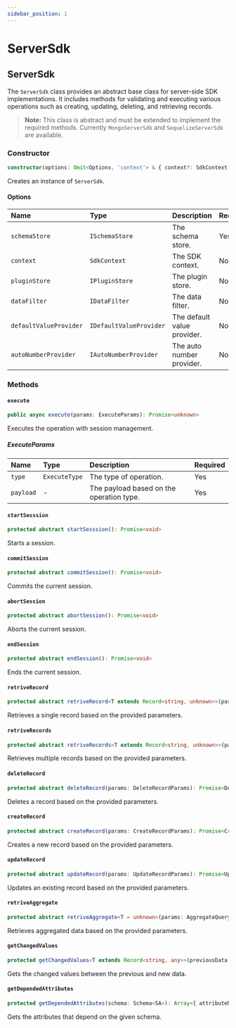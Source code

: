 ```yaml
---
sidebar_position: 1
---
```


# ServerSdk

## ServerSdk

The `ServerSdk` class provides an abstract base class for server-side SDK implementations. It includes methods for validating and executing various operations such as creating, updating, deleting, and retrieving records.

> **Note:** This class is abstract and must be extended to implement the required methods. Currently `MongoServerSdk` and `SequelizeServerSdk` are available.

### Constructor

```typescript
constructor(options: Omit<Options, 'context'> & { context?: SdkContext })
```

Creates an instance of `ServerSdk`.

#### Options

| Name | Type | Description | Required |
| :--- | :--- | :--- | :--- |
| `schemaStore` | `ISchemaStore` | The schema store. | Yes |
| `context` | `SdkContext` | The SDK context. | No |
| `pluginStore` | `IPluginStore` | The plugin store. | No |
| `dataFilter` | `IDataFilter` | The data filter. | No |
| `defaultValueProvider` | `IDefaultValueProvider` | The default value provider. | No |
| `autoNumberProvider` | `IAutoNumberProvider` | The auto number provider. | No |

### Methods

#### `execute`

```typescript
public async execute(params: ExecuteParams): Promise<unknown>
```

Executes the operation with session management.

##### ExecuteParams

| Name | Type | Description | Required |
| :--- | :--- | :--- | :--- |
| `type` | `ExecuteType` | The type of operation. | Yes |
| `payload` | - | The payload based on the operation type. | Yes |

#### `startSesssion`

```typescript
protected abstract startSesssion(): Promise<void>
```

Starts a session.

#### `commitSession`

```typescript
protected abstract commitSession(): Promise<void>
```

Commits the current session.

#### `abortSession`

```typescript
protected abstract abortSession(): Promise<void>
```

Aborts the current session.

#### `endSession`

```typescript
protected abstract endSession(): Promise<void>
```

Ends the current session.

#### `retriveRecord`

```typescript
protected abstract retriveRecord<T extends Record<string, unknown>>(params: RetriveRecordParams): Promise<RetriveRecordResult<T>>
```

Retrieves a single record based on the provided parameters.

#### `retriveRecords`

```typescript
protected abstract retriveRecords<T extends Record<string, unknown>>(params: RetriveRecordsParams): Promise<RetriveRecordsResult<T>>
```

Retrieves multiple records based on the provided parameters.

#### `deleteRecord`

```typescript
protected abstract deleteRecord(params: DeleteRecordParams): Promise<DeleteRecordResult>
```

Deletes a record based on the provided parameters.

#### `createRecord`

```typescript
protected abstract createRecord(params: CreateRecordParams): Promise<CreateRecordResult>
```

Creates a new record based on the provided parameters.

#### `updateRecord`

```typescript
protected abstract updateRecord(params: UpdateRecordParams): Promise<UpdateRecordResult>
```

Updates an existing record based on the provided parameters.

#### `retriveAggregate`

```typescript
protected abstract retriveAggregate<T = unknown>(params: AggregateQuery): Promise<T[]>
```

Retrieves aggregated data based on the provided parameters.

#### `getChangedValues`

```typescript
protected getChangedValues<T extends Record<string, any>>(previousData: T, newData: T): ChangedValues
```

Gets the changed values between the previous and new data.

#### `getDependedAttributes`

```typescript
protected getDependedAttributes(schema: Schema<SA>): Array<{ attributeName: string; schemaLogicalName: string; behavior?: LookupBehavior }>
```

Gets the attributes that depend on the given schema.


